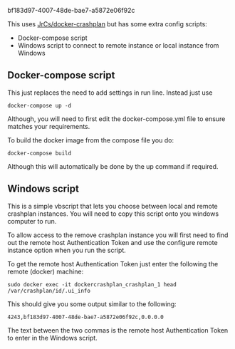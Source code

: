 bf183d97-4007-48de-bae7-a5872e06f92c

This uses [JrCs/docker-crashplan](https://github.com/JrCs/docker-crashplan) but has some extra config scripts:

* Docker-compose script
* Windows script to connect to remote instance or local instance from Windows

## Docker-compose script

This just replaces the need to add settings in run line. Instead just use

    docker-compose up -d

Although, you will need to first edit the docker-compose.yml file to ensure matches your requirements.

To build the docker image from the compose file you do:

    docker-compose build

Although this will automatically be done by the up command if required.

## Windows script

This is a simple vbscript that lets you choose between local and remote crashplan instances. You will need to 
copy this script onto you windows computer to run. 

To allow access to the remove crashplan instance you will first need to find out the remote host Authentication 
Token and use the configure remote instance option when you run the script. 

To get the remote host Authentication Token just enter the following the remote (docker) machine:

    sudo docker exec -it dockercrashplan_crashplan_1 head /var/crashplan/id/.ui_info

This should give you some output similar to the following:

    4243,bf183d97-4007-48de-bae7-a5872e06f92c,0.0.0.0

The text between the two commas is the remote host Authentication Token to enter in the Windows script.


